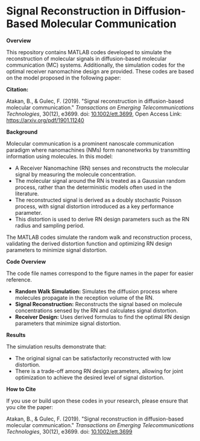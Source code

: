# Signal Reconstruction in Diffusion-Based Molecular Communication

**Overview**

This repository contains MATLAB codes developed to simulate the reconstruction of molecular signals in diffusion-based molecular communication (MC) systems. Additionally, the simulation codes for the optimal receiver nanomachine design are provided. These codes are based on the model proposed in the following paper:

**Citation:**

Atakan, B., & Gulec, F. (2019). "Signal reconstruction in diffusion-based molecular communication." *Transactions on Emerging Telecommunications Technologies*, 30(12), e3699. doi: [10.1002/ett.3699](https://doi.org/10.1002/ett.3699), Open Access Link: https://arxiv.org/pdf/1901.11240

**Background**

Molecular communication is a prominent nanoscale communication paradigm where nanomachines (NMs) form nanonetworks by transmitting information using molecules. In this model:

- A Receiver Nanomachine (RN) senses and reconstructs the molecular signal by measuring the molecule concentration.
- The molecular signal around the RN is treated as a Gaussian random process, rather than the deterministic models often used in the literature.
- The reconstructed signal is derived as a doubly stochastic Poisson process, with signal distortion introduced as a key performance parameter.
- This distortion is used to derive RN design parameters such as the RN radius and sampling period.

The MATLAB codes simulate the random walk and reconstruction process, validating the derived distortion function and optimizing RN design parameters to minimize signal distortion.

**Code Overview**

The code file names correspond to the figure names in the paper for easier reference.

- **Random Walk Simulation:** Simulates the diffusion process where molecules propagate in the reception volume of the RN.
- **Signal Reconstruction:** Reconstructs the signal based on molecule concentrations sensed by the RN and calculates signal distortion.
- **Receiver Design:** Uses derived formulas to find the optimal RN design parameters that minimize signal distortion.

**Results**

The simulation results demonstrate that:

- The original signal can be satisfactorily reconstructed with low distortion.
- There is a trade-off among RN design parameters, allowing for joint optimization to achieve the desired level of signal distortion.

**How to Cite**

If you use or build upon these codes in your research, please ensure that you cite the paper:

Atakan, B., & Gulec, F. (2019). "Signal reconstruction in diffusion-based molecular communication." *Transactions on Emerging Telecommunications Technologies*, 30(12), e3699. doi: [10.1002/ett.3699](https://doi.org/10.1002/ett.3699)
